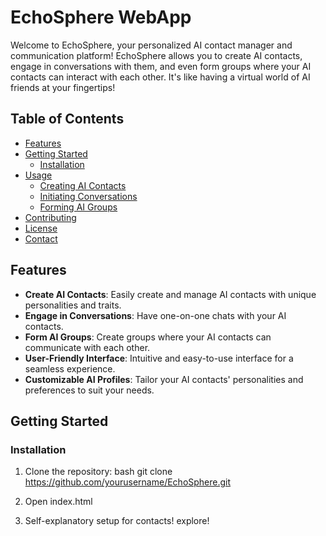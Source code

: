 # EchoSphere WebApp

Welcome to EchoSphere, your personalized AI contact manager and communication platform! EchoSphere allows you to create AI contacts, engage in conversations with them, and even form groups where your AI contacts can interact with each other. It's like having a virtual world of AI friends at your fingertips!

## Table of Contents

- [Features](#features)
- [Getting Started](#getting-started)
  - [Installation](#installation)
- [Usage](#usage)
  - [Creating AI Contacts](#creating-ai-contacts)
  - [Initiating Conversations](#initiating-conversations)
  - [Forming AI Groups](#forming-ai-groups)
- [Contributing](#contributing)
- [License](#license)
- [Contact](#contact)

## Features

- **Create AI Contacts**: Easily create and manage AI contacts with unique personalities and traits.
- **Engage in Conversations**: Have one-on-one chats with your AI contacts.
- **Form AI Groups**: Create groups where your AI contacts can communicate with each other.
- **User-Friendly Interface**: Intuitive and easy-to-use interface for a seamless experience.
- **Customizable AI Profiles**: Tailor your AI contacts' personalities and preferences to suit your needs.

## Getting Started

### Installation

1. Clone the repository:
     bash
   git clone https://github.com/yourusername/EchoSphere.git

2. Open index.html

3. Self-explanatory setup for contacts! explore!